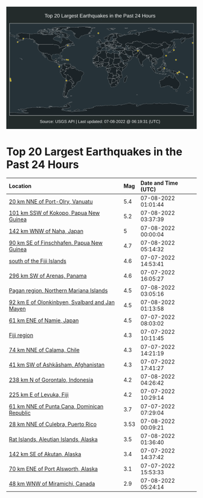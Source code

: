 ![Map](./map.png)

# Top 20 Largest Earthquakes in the Past 24 Hours

| Location | Mag | Date and Time (UTC) |
|:---|:---|:---|
| [20 km NNE of Port-Olry, Vanuatu](https://earthquake.usgs.gov/earthquakes/eventpage/us6000i0qx) | 5.4 | 07-08-2022 01:01:44 |
| [101 km SSW of Kokopo, Papua New Guinea](https://earthquake.usgs.gov/earthquakes/eventpage/us6000i0ru) | 5.2 | 07-08-2022 03:37:39 |
| [142 km WNW of Naha, Japan](https://earthquake.usgs.gov/earthquakes/eventpage/us6000i0q6) | 5 | 07-08-2022 00:00:04 |
| [90 km SE of Finschhafen, Papua New Guinea](https://earthquake.usgs.gov/earthquakes/eventpage/us6000i0s6) | 4.7 | 07-08-2022 05:14:32 |
| [south of the Fiji Islands](https://earthquake.usgs.gov/earthquakes/eventpage/us6000i0jh) | 4.6 | 07-07-2022 14:53:41 |
| [296 km SW of Arenas, Panama](https://earthquake.usgs.gov/earthquakes/eventpage/us6000i0m6) | 4.6 | 07-07-2022 16:05:27 |
| [Pagan region, Northern Mariana Islands](https://earthquake.usgs.gov/earthquakes/eventpage/us6000i0rj) | 4.5 | 07-08-2022 03:05:16 |
| [92 km E of Olonkinbyen, Svalbard and Jan Mayen](https://earthquake.usgs.gov/earthquakes/eventpage/us6000i0r1) | 4.5 | 07-08-2022 01:13:58 |
| [61 km ENE of Namie, Japan](https://earthquake.usgs.gov/earthquakes/eventpage/us6000i0h8) | 4.5 | 07-07-2022 08:03:02 |
| [Fiji region](https://earthquake.usgs.gov/earthquakes/eventpage/us6000i0i3) | 4.3 | 07-07-2022 10:11:45 |
| [74 km NNE of Calama, Chile](https://earthquake.usgs.gov/earthquakes/eventpage/us6000i0j8) | 4.3 | 07-07-2022 14:21:19 |
| [41 km SW of Ashkāsham, Afghanistan](https://earthquake.usgs.gov/earthquakes/eventpage/us6000i0mu) | 4.3 | 07-07-2022 17:41:27 |
| [238 km N of Gorontalo, Indonesia](https://earthquake.usgs.gov/earthquakes/eventpage/us6000i0rx) | 4.2 | 07-08-2022 04:26:42 |
| [225 km E of Levuka, Fiji](https://earthquake.usgs.gov/earthquakes/eventpage/us6000i0i5) | 4.2 | 07-07-2022 10:29:14 |
| [61 km NNE of Punta Cana, Dominican Republic](https://earthquake.usgs.gov/earthquakes/eventpage/pr2022188001) | 3.7 | 07-07-2022 07:29:04 |
| [28 km NNE of Culebra, Puerto Rico](https://earthquake.usgs.gov/earthquakes/eventpage/pr2022189000) | 3.53 | 07-08-2022 00:09:21 |
| [Rat Islands, Aleutian Islands, Alaska](https://earthquake.usgs.gov/earthquakes/eventpage/us6000i0r9) | 3.5 | 07-08-2022 01:36:40 |
| [142 km SE of Akutan, Alaska](https://earthquake.usgs.gov/earthquakes/eventpage/us6000i0jb) | 3.4 | 07-07-2022 14:37:42 |
| [70 km ENE of Port Alsworth, Alaska](https://earthquake.usgs.gov/earthquakes/eventpage/us6000i0m4) | 3.1 | 07-07-2022 15:53:33 |
| [48 km WNW of Miramichi, Canada](https://earthquake.usgs.gov/earthquakes/eventpage/us6000i0s7) | 2.9 | 07-08-2022 05:24:14 |
